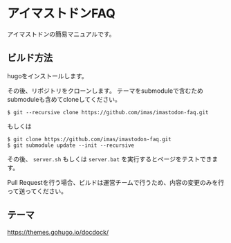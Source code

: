 # アイマストドンFAQ

アイマストドンの簡易マニュアルです。

## ビルド方法

hugoをインストールします。

その後、リポジトリをクローンします。
テーマをsubmoduleで含むためsubmoduleも含めてcloneしてください。

```
$ git --recursive clone https://github.com/imas/imastodon-faq.git
```

もしくは

```
$ git clone https://github.com/imas/imastodon-faq.git
$ git submodule update --init --recursive
```

その後、 `server.sh` もしくは `server.bat` を実行するとページをテストできます。

Pull Requestを行う場合、ビルドは運営チームで行うため、内容の変更のみを行って送ってください。

## テーマ

https://themes.gohugo.io/docdock/
